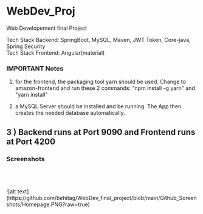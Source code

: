 # WebDev_Proj
Web Developement final Project

Tech Stack Backend:  SpringBoot, MySQL, Maven, JWT Token, Core-java, Spring Security <br />
Tech Stack Frontend: Angular(material) <br />

### IMPORTANT Notes
1) for the frontend, the packaging tool yarn should be used. Change to amazon-frontend and run these 2 commands:
"npm install -g yarn" and "yarn install"

2) a MySQL Server should be installed and be running. The App then creates the needed database automatically.

3 ) Backend runs at Port 9090 and Frontend runs at Port 4200
---------------------------------------------------------------------------------------------------------------




### Screenshots
<br />
<br />
<br />
![alt text](https://github.com/behitag/WebDev_final_project/blob/main/Github_Screenshots/Homepage.PNG?raw=true)
